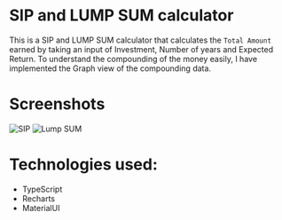 # SIP and LUMP SUM calculator
This is a SIP and LUMP SUM calculator that calculates the `Total Amount` earned by taking an input of Investment, Number of years and Expected Return.
To understand the compounding of the money easily, I have implemented the Graph view of the compounding data.

# Screenshots
![SIP](https://github.com/nikhilmaske-2001/SIP-and-LUMP-SUM-calculator/blob/master/SIP.png)
![Lump SUM](https://github.com/nikhilmaske-2001/SIP-and-LUMP-SUM-calculator/blob/master/LumpSum.png)

# Technologies used:
* TypeScript
* Recharts
* MaterialUI
